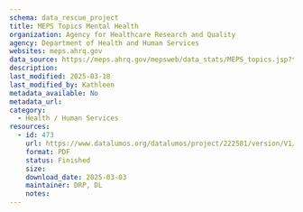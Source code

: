```yaml
---
schema: data_rescue_project 
title: MEPS Topics Mental Health
organization: Agency for Healthcare Research and Quality
agency: Department of Health and Human Services
websites: meps.ahrq.gov
data_source: https://meps.ahrq.gov/mepsweb/data_stats/MEPS_topics.jsp?topicid=11Z-1
description: 
last_modified: 2025-03-18
last_modified_by: Kathleen
metadata_available: No
metadata_url: 
category:
  - Health / Human Services
resources:
  - id: 473
    url: https://www.datalumos.org/datalumos/project/222581/version/V1/view
    format: PDF
    status: Finished
    size: 
    download_date: 2025-03-03
    maintainer: DRP, DL
    notes: 
---
```


